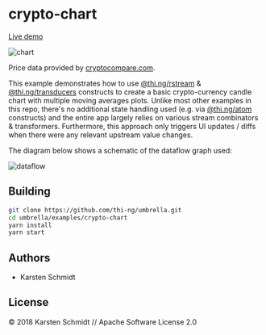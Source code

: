 # crypto-chart

[Live demo](https://s3.amazonaws.com/demo.thi.ng/umbrella/crypto-chart/index.html)

![chart](https://raw.githubusercontent.com/thi-ng/umbrella/master/assets/screenshots/crypto-chart.png)

Price data provided by [cryptocompare.com](https://min-api.cryptocompare.com/).

This example demonstrates how to use
[@thi.ng/rstream](https://github.com/thi-ng/umbrella/tree/master/packages/rstream)
&
[@thi.ng/transducers](https://github.com/thi-ng/umbrella/tree/master/packages/transducers)
constructs to create a basic crypto-currency candle chart with multiple
moving averages plots. Unlike most other examples in this repo, there's
no additional state handling used (e.g. via
[@thi.ng/atom](https://github.com/thi-ng/umbrella/tree/master/packages/atom)
constructs) and the entire app largely relies on various stream
combinators & transformers. Furthermore, this approach only triggers UI
updates / diffs when there were any relevant upstream value changes.

The diagram below shows a schematic of the dataflow graph used:

![dataflow](https://raw.githubusercontent.com/thi-ng/umbrella/master/assets/crypto-dflow.png)

## Building

```bash
git clone https://github.com/thi-ng/umbrella.git
cd umbrella/examples/crypto-chart
yarn install
yarn start
```

## Authors

- Karsten Schmidt

## License

&copy; 2018 Karsten Schmidt // Apache Software License 2.0
